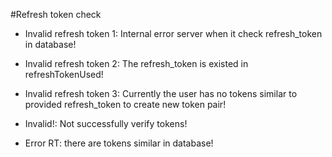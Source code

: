 #Refresh token check

- Invalid refresh token 1: Internal error server when it check refresh_token in database!

- Invalid refresh token 2: The refresh_token is existed in refreshTokenUsed!

- Invalid refresh token 3: Currently the user has no tokens similar to provided refresh_token to create new token pair!

- Invalid!: Not successfully verify tokens!

- Error RT: there are tokens similar in database!
